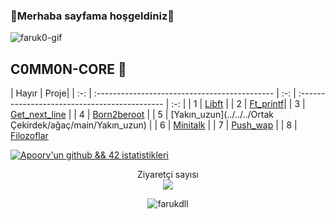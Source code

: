 ### 🦠Merhaba sayfama hoşgeldiniz🦠

![faruk0-gif](faruk0.gif)
<!--
![faruk2-gif](faruk2.gif)
![faruk3-gif](faruk3.gif)
-->
<!--
--------------------------
-->

## C0MM0N-CORE 🦠
| Hayır | Proje|
| :-: | :-------------------------------------------- | :-: | :-------------------------------------------- | :-: |
| 1 | [Libft](../../../Common-Core/tree/main/Libft) |
| 2 | [Ft_printf](../../../Common-Core/tree/main/ft_printf)|
| 3 | [Get_next_line](../../../Common-Core/tree/main/get_next_line) | 
| 4 | [Born2beroot](../../../Common-Core/tree/main/Born2beroot) |
| 5 | [Yakın_uzun](../../../Ortak Çekirdek/ağaç/main/Yakın_uzun) |
| 6 | [Minitalk](../../../Common-Core/tree/main/Minitalk) |
| 7 | [Push_wap](../../../Common-Core/tree/main/Push_swap) |
| 8 | [Filozoflar](../../../Common-Core/tree/main/Filozoflar )


<!--
[![Apoorv'un github && 42 istatistikleri](https://github-readme-stats-sigma-five.vercel.app/api?username=farukdll&show_icons=github&theme=vision-friendly-dark)](https://github.com/farukdll)
-->

[![Apoorv'un github && 42 istatistikleri](https://github-readme-stats-sigma-five.vercel.app/api/top-langs/?username=farukdll&layout=compact&theme=vision-friendly-dark)](https://github.com/farukdll)



<p align="center"> Ziyaretçi sayısı <br> <img src="https://profile-counter.glitch.me/farukdll/count.svg"/> </p>
<p align="center"> <img src="https://komarev.com/ghpvc/?username=farukdll&label=Profile%20views&color=FF0000&style=flat" alt="farukdll" /> </p>


<!--
<br/>  
<div hizalama="merkez">
<img src="https://komarev.com/ghpvc/?username=farukdll&&style=flat-square" align="center" />
</div>  
<br/>
--!>


<!--
![Ziyaretçi Rozeti](https://visitor-badge.laobi.icu/badge?page_id=farukdll.farukdll)
-->

<!--
<p><img align="left" src="https://github-readme-stats.vercel.app/api/top-langs?username=farukdll&show_icons=true&locale=en&layout=compact" alt="farukdll" /></p>

[![Apoorv'un github && 42 istatistikleri](https://github-readme-stats.vercel.app/api?username=farukdll&cardType=github&theme=vision-friendly-dark)](https://github.com/farukdll)

[![Apoorv'un github && 42 istatistikleri](https://github-readme-stats.vercel.app/api?username=farukdll&cardType=github&theme=outrun)](https://github.com/farukdll)

[![Apoorv'un github && 42 istatistikleri](https://github-readme-stats.vercel.app/api?username=farukdll&cardType=github&theme=great-gatsby)](https://github.com/farukdll)
-->
